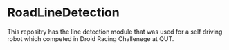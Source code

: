 # RoadLineDetection

This repositry has the line detection module that was used for a self driving robot which competed in Droid Racing Challenege at QUT.
